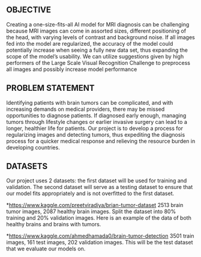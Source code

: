 OBJECTIVE
---------
Creating a one-size-fits-all AI model for MRI diagnosis can be challenging because MRI images can come in assorted sizes, different positioning of the head, with varying levels of contrast and background noise. If all images fed into the model are regularized, the accuracy of the model could potentially increase when seeing a fully new data set, thus expanding the scope of the model’s usability. We can utilize suggestions given by high performers of the Large Scale Visual Recognition Challenge to preprocess all images and possibly increase model performance

PROBLEM STATEMENT
-----------------
Identifying patients with brain tumors can be complicated, and with increasing demands on medical providers, there may be missed opportunities to diagnose patients. If diagnosed early enough, managing tumors through lifestyle changes or earlier invasive surgery can lead to a longer, healthier life for patients. Our project is to develop a process for regularizing images and detecting tumors, thus expediting the diagnosis process for a quicker medical response and relieving the resource burden in developing countries.

DATASETS
--------
Our project uses 2 datasets: the first dataset will be used for training and validation. The second dataset will serve as a testing dataset to ensure that our model fits appropriately and is not overfitted to the first dataset.

*https://www.kaggle.com/preetviradiya/brian-tumor-dataset
2513 brain tumor images, 2087 healthy brain images. Split the dataset into 80% training and 20% validation images. Here is an example of the data of both healthy brains and brains with tumors.

*https://www.kaggle.com/ahmedhamada0/brain-tumor-detection
3501 train images, 161 test images, 202 validation images. This will be the test dataset that we evaluate our models on.